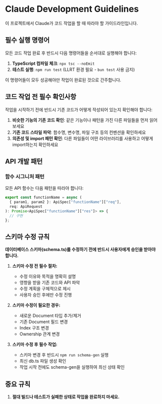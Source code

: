 # Claude Development Guidelines

이 프로젝트에서 Claude가 코드 작업을 할 때 따라야 할 가이드라인입니다.

## 필수 실행 명령어

모든 코드 작업 완료 후 반드시 다음 명령어들을 순서대로 실행해야 합니다:

1. **TypeScript 컴파일 체크**: `npx tsc --noEmit`
2. **테스트 실행**: `npm run test` (LLRT 환경 필요 - `bun test` 사용 금지)

이 명령어들이 모두 성공해야만 작업이 완료된 것으로 간주합니다.

## 코드 작업 전 필수 확인사항

작업을 시작하기 전에 반드시 기존 코드가 어떻게 작성되어 있는지 확인해야 합니다:

1. **비슷한 기능의 기존 코드 확인**: 같은 기능이나 패턴을 가진 다른 파일들을 먼저 읽어보세요
2. **기존 코드 스타일 파악**: 함수명, 변수명, 파일 구조 등의 컨벤션을 확인하세요
3. **의존성 및 import 패턴 확인**: 다른 파일들이 어떤 라이브러리를 사용하고 어떻게 import하는지 확인하세요

## API 개발 패턴

### 함수 시그니처 패턴

모든 API 함수는 다음 패턴을 따라야 합니다:

```typescript
export const functionName = async (
  { param1, param2 }: ApiSpec["functionName"]["req"],
  req: ApiRequest
): Promise<ApiSpec["functionName"]["res"]> => {
  // 구현
};
```

## 스키마 수정 규칙

**데이터베이스 스키마(schema.ts)를 수정하기 전에 반드시 사용자에게 승인을 받아야 합니다.**

1. **스키마 수정 전 필수 절차:**
   - 수정 이유와 목적을 명확히 설명
   - 영향을 받을 기존 코드와 API 파악
   - 수정 계획을 구체적으로 제시
   - 사용자 승인 후에만 수정 진행

2. **스키마 수정이 필요한 경우:**
   - 새로운 Document 타입 추가/제거
   - 기존 Document 필드 변경
   - Index 구조 변경
   - Ownership 관계 변경

3. **스키마 수정 후 필수 작업:**
   - 스키마 변경 후 반드시 `npm run schema-gen` 실행
   - 최신 db.ts 파일 생성 확인
   - 작업 시작 전에도 schema-gen을 실행하여 최신 상태 확인

## 중요 규칙

1. **절대 빌드나 테스트가 실패한 상태로 작업을 완료하지 마세요.**
